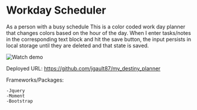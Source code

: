 # Workday Scheduler

As a person with a busy schedule 
This is a color coded work day planner that changes colors based on the hour of the day. 
When I enter tasks/notes in the corresponding text block and hit the save button, the input persists in local storage until they are deleted and that state is saved. 

![Watch demo](demogif.gif)

Deployed URL: https://github.com/jgault87/my_destiny_planner


Frameworks/Packages:
		
	-Jquery 
	-Moment
	-Bootstrap
